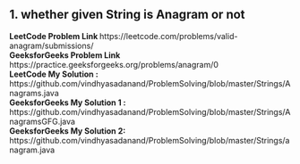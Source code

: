 <h2> 1. whether given String is Anagram or not </h2>
<b>LeetCode Problem Link </b> https://leetcode.com/problems/valid-anagram/submissions/ <br>
<b>GeeksforGeeks Problem Link </b> https://practice.geeksforgeeks.org/problems/anagram/0 <br>
<b>LeetCode My Solution : </b> https://github.com/vindhyasadanand/ProblemSolving/blob/master/Strings/Anagrams.java <br>
<b>GeeksforGeeks My Solution 1 : </b>https://github.com/vindhyasadanand/ProblemSolving/blob/master/Strings/AnagramsGFG.java <br>
<b>GeeksforGeeks My Solution 2: </b>https://github.com/vindhyasadanand/ProblemSolving/blob/master/Strings/anagram.java <br>

